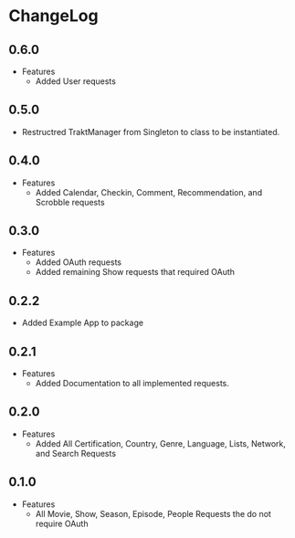 # ChangeLog

## 0.6.0
- Features
    - Added User requests

## 0.5.0
- Restructred TraktManager from Singleton to class to be instantiated.

## 0.4.0
- Features
    - Added Calendar, Checkin, Comment, Recommendation, and Scrobble requests

## 0.3.0
- Features
    - Added OAuth requests
    - Added remaining Show requests that required OAuth

## 0.2.2
- Added Example App to package

## 0.2.1
- Features
    - Added Documentation to all implemented requests.

## 0.2.0
- Features
    - Added All Certification, Country, Genre, Language, Lists, Network, and Search Requests

## 0.1.0
- Features
    - All Movie, Show, Season, Episode, People Requests the do not require OAuth
